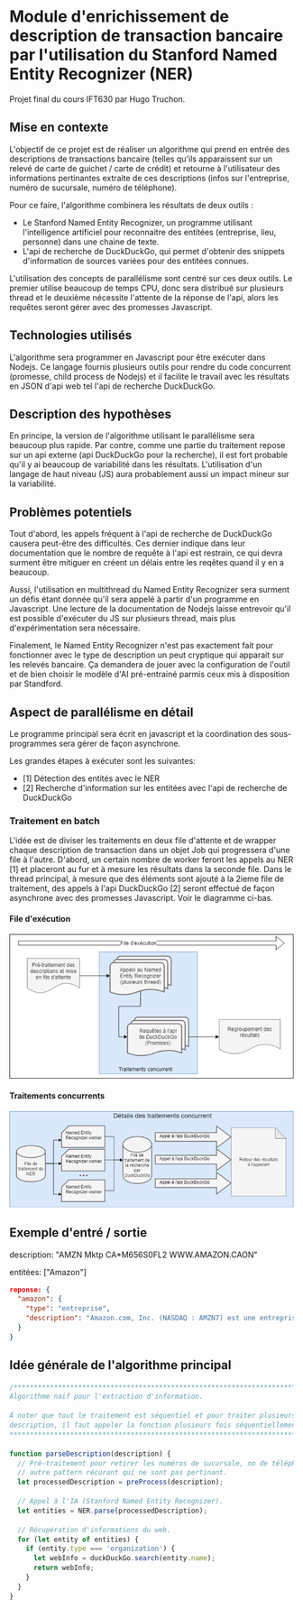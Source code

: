 # Module d'enrichissement de description de transaction bancaire par l'utilisation du Stanford Named Entity Recognizer (NER)
Projet final du cours IFT630 par Hugo Truchon.

## Mise en contexte
L'objectif de ce projet est de réaliser un algorithme qui prend en entrée des descriptions de transactions bancaire (telles qu'ils apparaissent sur un relevé de carte de guichet / carte de crédit) et retourne à l'utilisateur des informations pertinantes extraite de ces descriptions (infos sur l'entreprise, numéro de sucursale, numéro de téléphone).

Pour ce faire, l'algorithme combinera les résultats de deux outils : 
- Le Stanford Named Entity Recognizer, un programme utilisant l'intelligence artificiel pour reconnaitre des entitées (entreprise, lieu, personne) dans une chaine de texte.
- L'api de recherche de DuckDuckGo, qui permet d'obtenir des snippets d'information de sources variées pour des entitées connues.

L'utilisation des concepts de parallélisme sont centré sur ces deux outils. Le premier utilise beaucoup de temps CPU, donc sera distribué sur plusieurs thread et le deuxième nécessite l'attente de la réponse de l'api, alors les requêtes seront gérer avec des promesses Javascript.

## Technologies utilisés
L'algorithme sera programmer en Javascript pour être exécuter dans Nodejs. Ce langage fournis plusieurs outils pour rendre du code concurrent (promesse, child process de Nodejs) et il facilite le travail avec les résultats en JSON d'api web tel l'api de recherche DuckDuckGo.

## Description des hypothèses
En principe, la version de l'algorithme utilisant le parallélisme sera beaucoup plus rapide. Par contre, comme une partie du traitement repose sur un api externe (api DuckDuckGo pour la recherche), il est fort probable qu'il y ai beaucoup de variabilité dans les résultats. L'utilisation d'un langage de haut niveau (JS) aura probablement aussi un impact mineur sur la variabilité.

## Problèmes potentiels
Tout d'abord, les appels fréquent à l'api de recherche de DuckDuckGo causera peut-être des difficultés. Ces dernier indique dans leur documentation que le nombre de requête à l'api est restrain, ce qui devra surment être mitiguer en créent un délais entre les reqêtes quand il y en a beaucoup.

Aussi, l'utilisation en multithread du Named Entity Recognizer sera surment un défis étant donnée qu'il sera appelé à partir d'un programme en Javascript. Une lecture de la documentation de Nodejs laisse entrevoir qu'il est possible d'exécuter du JS sur plusieurs thread, mais plus d'expérimentation sera nécessaire.

Finalement, le Named Entity Recognizer n'est pas exactement fait pour fonctionner avec le type de description un peut cryptique qui apparait sur les relevés bancaire. Ça demandera de jouer avec la configuration de l'outil et de bien choisir le modèle d'AI pré-entrainé parmis ceux mis à disposition par Standford.

## Aspect de parallélisme en détail
Le programme principal sera écrit en javascript et la coordination des sous-programmes sera gérer de façon asynchrone.

Les grandes étapes à exécuter sont les suivantes:
- [1] Détection des entités avec le NER
- [2] Recherche d'information sur les entitées avec l'api de recherche de DuckDuckGo

### Traitement en batch
L'idée est de diviser les traitements en deux file d'attente et de wrapper chaque description de transaction dans un objet Job qui progressera d'une file à l'autre. D'abord, un certain nombre de worker feront les appels au NER [1] et placeront au fur et à mesure les résultats dans la seconde file. Dans le thread principal, à mesure que des éléments sont ajouté à la 2ieme file de traitement, des appels à l'api DuckDuckGo [2] seront effectué de façon asynchrone avec des promesses Javascript. Voir le diagramme ci-bas.

#### File d'exécution
![File d'execution](https://github.com/truchonh/transaction_description_enrichment/blob/master/File_execution.png)
#### Traitements concurrents
![Traitements concurrents](https://github.com/truchonh/transaction_description_enrichment/blob/master/traitements_concurrents.png)

## Exemple d'entré / sortie
description: "AMZN Mktp CA*M656S0FL2 WWW.AMAZON.CAON"

entitées: ["Amazon"]

```json
reponse: {
  "amazon": {
    "type": "entreprise",
    "description": "Amazon.com, Inc. (NASDAQ : AMZN7) est une entreprise de commerce électronique nord-américaine basée à Seattle. Elle est un des géants du Web, regroupés sous l'acronyme GAFAM8, aux côtés de Google, Apple, Facebook et Microsoft."
  }
}
```

## Idée générale de l'algorithme principal
```javascript
/*******************************************************************************
Algorithme naif pour l'extraction d'information.

À noter que tout le traitement est séquentiel et pour traiter plusieurs 
description, il faut appeler la fonction plusieurs fois séquentiellement.
*******************************************************************************/

function parseDescription(description) {
  // Pré-traitement pour retirer les numéros de sucursale, no de téléphone, et
  // autre pattern récurant qui ne sont pas pertinant.
  let processedDescription = preProcess(description);

  // Appel à l'IA (Stanford Named Entity Recognizer).
  let entities = NER.parse(processedDescription);

  // Récupération d'informations du web.
  for (let entity of entities) {
    if (entity.type === 'organization') {
      let webInfo = duckDuckGo.search(entity.name);
      return webInfo;
    }
  }
}
```
